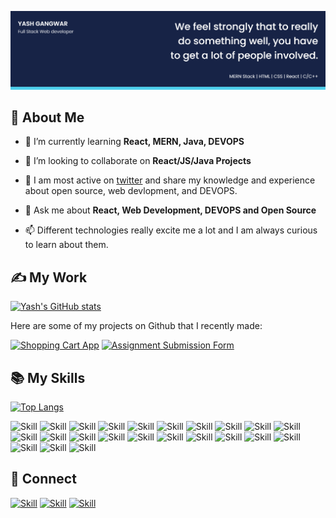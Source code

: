 ![Yash Gangwar's-cover](./cover-image.png)

## 🧔 About Me

<!-- - 🔭 I’m currently working on [Recess](https://github.com/Jaagrav/Recess) -->

- 🌱 I’m currently learning **React, MERN, Java, DEVOPS**

- 👯 I’m looking to collaborate on **React/JS/Java Projects**

<!-- - 👨‍💻 All of my projects are available at [https://xjaagrav.vercel.app/projects](https://xjaagrav.vercel.app/projects) -->

<!-- - You can check out my Arduino projects right **[here](https://www.instructables.com/member/xJaagrav/)**. -->

- 📝 I am most active on [twitter](https://twitter.com/yashgangwar7558) and share my knowledge and experience about open source, web devlopment, and DEVOPS.

- 💬 Ask me about **React, Web Development, DEVOPS and Open Source**

- 📫 Different technologies really excite me a lot and I am always curious to learn about them.

<!-- - 📄 My Resume [https://drive.google.com/file/d/10z7nWMOMKMj2KtOxszcxYI2b0sQrxFpn/view?usp=sharing](https://drive.google.com/file/d/10z7nWMOMKMj2KtOxszcxYI2b0sQrxFpn/view?usp=sharing) -->

<!-- - ⚡ Fun fact **People often call me an alien** -->

## ✍ My Work

[![Yash's GitHub stats](https://github-readme-stats.vercel.app/api?username=yashgangwar123&show_icons=true&theme=dark)](https://github.com/yashgangwar123)

Here are some of my projects on Github that I recently made:

[![Shopping Cart App](https://github-readme-stats.vercel.app/api/pin/?username=yashgangwar123&repo=Shopping-Cart-App&show_icons=true&theme=dark)](https://github.com/yashgangwar123/Shopping-Cart-App)
[![Assignment Submission Form](https://github-readme-stats.vercel.app/api/pin/?username=yashgangwar123&repo=Assignment-Submission-Form&show_icons=true&theme=dark)](https://github.com/yashgangwar123/Assignment-Submission-Form)
<!-- [![Cordion](https://github-readme-stats.vercel.app/api/pin/?username=Jaagrav&repo=Cordion&show_icons=true&theme=dark)](https://github.com/Jaagrav/Cordion)
[![Recess](https://github-readme-stats.vercel.app/api/pin/?username=avinashkranjan&repo=Recess&show_icons=true&theme=dark)](https://github.com/Jaagrav/Recess) -->

## 📚 My Skills

[![Top Langs](https://github-readme-stats.vercel.app/api/top-langs/?username=yashgangwar123&layout=compact&show_icons=true&theme=dark)](https://github.com/yashgangwar123)

![Skill](https://img.shields.io/badge/HTML5-E34F26?style=for-the-badge&logo=html5&logoColor=white)
![Skill](https://img.shields.io/badge/CSS3-1572B6?style=for-the-badge&logo=css3&logoColor=white)
![Skill](https://img.shields.io/badge/JavaScript-323330?style=for-the-badge&logo=javascript&logoColor=F7DF1E)
![Skill](https://img.shields.io/badge/Node.js-43853D?style=for-the-badge&logo=node.js&logoColor=white)
![Skill](https://img.shields.io/badge/npm-CB3837?style=for-the-badge&logo=npm&logoColor=white)
![Skill](https://img.shields.io/badge/Express.js-000000?style=for-the-badge&logo=express&logoColor=white)
![Skill](https://img.shields.io/badge/Java-ED8B00?style=for-the-badge&logo=java&logoColor=white)
![Skill](https://img.shields.io/badge/Markdown-000000?style=for-the-badge&logo=markdown&logoColor=white)
![Skill](https://img.shields.io/badge/React-20232A?style=for-the-badge&logo=react&logoColor=61DAFB)
![Skill](https://img.shields.io/badge/React_Native-20232A?style=for-the-badge&logo=react&logoColor=61DAFB)
![Skill](https://img.shields.io/badge/Bootstrap-563D7C?style=for-the-badge&logo=bootstrap&logoColor=white)
![Skill](https://img.shields.io/badge/styled--components-DB7093?style=for-the-badge&logo=styled-components&logoColor=white)
![Skill](https://img.shields.io/badge/Material--UI-0081CB?style=for-the-badge&logo=material-ui&logoColor=white)
![Skill](https://img.shields.io/badge/React_Router-CA4245?style=for-the-badge&logo=react-router&logoColor=white)
![Skill](https://img.shields.io/badge/Netlify-00C7B7?style=for-the-badge&logo=netlify&logoColor=white)
![Skill](https://img.shields.io/badge/Heroku-430098?style=for-the-badge&logo=heroku&logoColor=white)
![Skill](https://img.shields.io/badge/Google_Cloud-4285F4?style=for-the-badge&logo=google-cloud&logoColor=white)
![Skill](https://img.shields.io/badge/firebase-ffca28?style=for-the-badge&logo=firebase&logoColor=white)
![Skill](https://img.shields.io/badge/Git-F05032?style=for-the-badge&logo=git&logoColor=white)
![Skill](https://img.shields.io/badge/Postman-FF6C37?style=for-the-badge&logo=Postman&logoColor=white)
![Skill](https://img.shields.io/badge/Docker-5198CF?style=for-the-badge&logo=Postman&logoColor=white)
![Skill](https://img.shields.io/badge/Kubernetes-7360D1?style=for-the-badge&logo=Postman&logoColor=white)
![Skill](https://img.shields.io/badge/Visual_Studio_Code-0078D4?style=for-the-badge&logo=visual%20studio%20code&logoColor=white)


## 🤝 Connect

[![Skill](https://img.shields.io/badge/LinkedIn-0077B5?style=for-the-badge&logo=linkedin&logoColor=white)](https://www.linkedin.com/in/yash-gangwar-6bab161b5/)
[![Skill](https://img.shields.io/badge/Twitter-1DA1F2?style=for-the-badge&logo=twitter&logoColor=white)](https://twitter.com/yashgangwar7558)
[![Skill](https://img.shields.io/badge/GitHub-100000?style=for-the-badge&logo=github&logoColor=white)](https://github.com/yashgangwar123)
